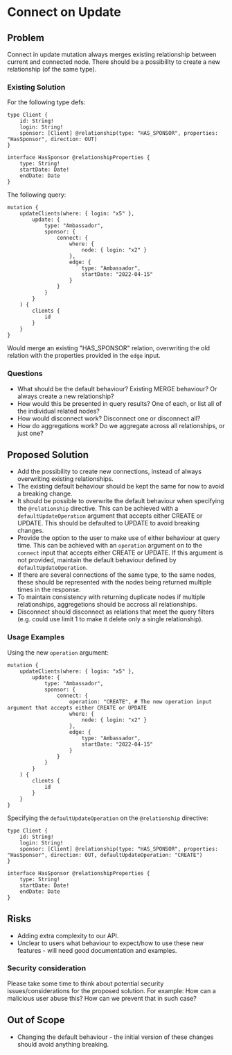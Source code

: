# Connect on Update

## Problem

Connect in update mutation always merges existing relationship between current and connected node. There should be a possibility to create a new relationship (of the same type).

### Existing Solution

For the following type defs:

```gql
type Client {
    id: String!
    login: String!
    sponsor: [Client] @relationship(type: "HAS_SPONSOR", properties: "HasSponsor", direction: OUT)
}

interface HasSponsor @relationshipProperties {
    type: String!
    startDate: Date!
    endDate: Date
}
```

The following query:

```gql
mutation {
    updateClients(where: { login: "x5" }, 
        update: {
            type: "Ambassador", 
            sponsor: {
                connect: {
                    where: {
                        node: { login: "x2" }
                    },
                    edge: {
                        type: "Ambassador",
                        startDate: "2022-04-15"
                    }
                }
            }
        }
    ) {
        clients {
            id
        }
    }
}
```

Would merge an existing "HAS_SPONSOR" relation, overwriting the old relation with the properties provided in the `edge` input.

### Questions

* What should be the default behaviour? Existing MERGE behaviour? Or always create a new relationship?
* How would this be presented in query results? One of each, or list all of the individual related nodes?
* How would disconnect work? Disconnect one or disconnect all?
* How do aggregations work? Do we aggregate across all relationships, or just one?

## Proposed Solution

* Add the possibility to create new connections, instead of always overwriting existing relationships.
* The existing default behaviour should be kept the same for now to avoid a breaking change.
* It should be possible to overwrite the default behaviour when specifying the `@relationship` directive. This can be achieved with a `defaultUpdateOperation` argument that accepts either CREATE or UPDATE. This should be defaulted to UPDATE to avoid breaking changes.
* Provide the option to the user to make use of either behaviour at query time. This can be achieved with an `operation` argument on to the `connect` input that accepts either CREATE or UPDATE. If this argument is not provided, maintain the default behaviour defined by `defaultUpdateOperation`.
* If there are several connections of the same type, to the same nodes, these should be represented with the nodes being returned multiple times in the response.
* To maintain consistency with returning duplicate nodes if multiple relationships, aggregetions should be accross all relationships.
* Disconnect should disconnect as relations that meet the query filters (e.g. could use limit 1 to make it delete only a single relationship).

### Usage Examples

Using the new `operation` argument:

```gql
mutation {
    updateClients(where: { login: "x5" }, 
        update: {
            type: "Ambassador", 
            sponsor: {
                connect: {
                    operation: "CREATE", # The new operation input argument that accepts either CREATE or UPDATE
                    where: {
                        node: { login: "x2" }
                    },
                    edge: {
                        type: "Ambassador",
                        startDate: "2022-04-15"
                    }
                }
            }
        }
    ) {
        clients {
            id
        }
    }
}
```

Specifying the `defaultUpdateOperation` on the `@relationship` directive:

```gql
type Client {
    id: String!
    login: String!
    sponsor: [Client] @relationship(type: "HAS_SPONSOR", properties: "HasSponsor", direction: OUT, defaultUpdateOperation: "CREATE")
}

interface HasSponsor @relationshipProperties {
    type: String!
    startDate: Date!
    endDate: Date
}
```

## Risks

* Adding extra complexity to our API.
* Unclear to users what behaviour to expect/how to use these new features - will need good documentation and examples.

### Security consideration

Please take some time to think about potential security issues/considerations for the proposed solution.
For example: How can a malicious user abuse this? How can we prevent that in such case?

## Out of Scope

* Changing the default behaviour - the initial version of these changes should avoid anything breaking.
